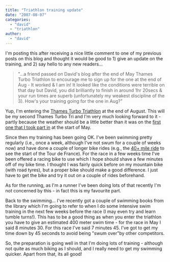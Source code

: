 ```yaml
---
title: "Triathlon training update"
date: "2007-08-07"
categories: 
  - "david"
  - "triathlon"
author:
  - "david"
---
```


I'm posting this after receiving a nice little comment to one of my previous posts on this blog and thought it would be good to 1) give an update on the training, and 2) say hello to any new readers...

> "...a friend passed on David's blog after the end of May Thames Turbo Triathlon to encourage me to sign up for the one at the end of Aug - It worked & I am in! It looked like the conditions were terrible on that day but David, you did brilliantly to finish in around 1hr 20secs & your run times are superb (unfortunately my weakest discipline of the 3). How's your training going for the one in Aug?"

Yup, I'm entering the [Thames Turbo Triathlon](http://www.thamesturbo.co.uk/club/) at the end of August. This will be my second Thames Turbo Tri and I'm very much looking forward to it - partly because the weather should be a little better than it was on the [first one that I took part in](http://rowephoto.co.uk/photos/72157600277475560/) at the start of May.

Since then my training has been going OK. I've been swimming pretty regularly (i.e., once a week, although I've not swum for a couple of weeks now) and have done a couple of longer bike rides (e.g., the [40+ mile ride](/?p=128) to see the start of the Tour de France). For the race in a few weeks time I've been offered a racing bike to use which I hope should shave a few minutes off of my bike time. I thought I was fairly quick before on my mountain bike (with road tyres), but a proper bike should make a good difference. I just have to get the bike and try it out on a couple of rides beforehand.

As for the running, as I'm a runner I've been doing lots of that recently I'm not concerned by this - in fact this is my favourite part.

Back to the swimming... I've recently got a couple of swimming books from the library which I'm going to refer to when I do some intensive swim training in the next few weeks before the race (I may even try and learn tumble turns!). This has to be a good thing as when you enter the triathlon you have to give an estimated 400 meter swim time - for the race in May I said 8 minutes 30. For this race I've said 7 minutes 45. I've got to get my time down by 45 seconds to avoid being "swum over"by other competitors.

So, the preparation is going well in that I'm doing lots of training - although not quite as much biking as I should, and I really need to get my swimming quicker. Apart from that, its all good!
